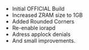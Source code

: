 - Initial OFFICIAL Build
- Increased ZRAM size to 1GB
- Added Rounded Corners
- Re-enable iorapd
- Adress applock denials
- And small improvements.
